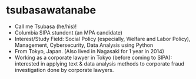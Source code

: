 # tsubasawatanabe

  *   Call me Tsubasa (he/his)! 
  *   Columbia SIPA stundent (an MPA candidate) 
  *   Interest/Study Field: Social Policy (especially, Welfare and Labor Policy), Management, Cybersecurity, Data Analysis using Python 
  *   From Tokyo, Japan. (Also lived in Nagasaki for 1 year in 2014) 
  *   Working as a corporate lawyer in Tokyo (before coming to SIPA): interested in applying text & data analysis methods to corporate fraud investigation done by corporate lawyers.
